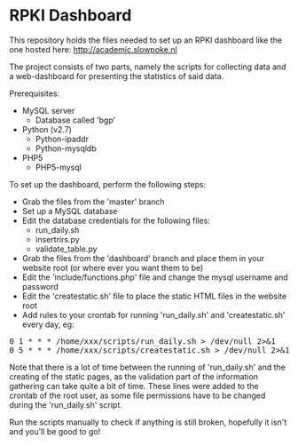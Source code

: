 RPKI Dashboard
===

This repository holds the files needed to set up an RPKI dashboard like the one hosted here: http://academic.slowpoke.nl

The project consists of two parts, namely the scripts for collecting data and a web-dashboard for presenting the statistics of said data.

Prerequisites:
* MySQL server
  * Database called 'bgp'
* Python (v2.7)
  * Python-ipaddr
  * Python-mysqldb
* PHP5
  * PHP5-mysql

To set up the dashboard, perform the following steps:

* Grab the files from the 'master' branch
* Set up a MySQL database 
* Edit the database credentials for the following files:
  * run_daily.sh
  * insertrirs.py
  * validate_table.py
* Grab the files from the 'dashboard' branch and place them in your website root (or where ever you want them to be)
 * Edit the 'include/functions.php' file and change the mysql username and password
* Edit the 'createstatic.sh' file to place the static HTML files in the website root
* Add rules to your crontab for running 'run_daily.sh' and 'createstatic.sh' every day, eg:

<pre>0 1 * * * /home/xxx/scripts/run_daily.sh > /dev/null 2>&1
0 5 * * * /home/xxx/scripts/createstatic.sh > /dev/null 2>&1</pre>

Note that there is a lot of time between the running of 'run_daily.sh' and the creating of the static pages, as the validation part of the information gathering can take quite a bit of time.
These lines were added to the crontab of the root user, as some file permissions have to be changed during the 'run_daily.sh' script.

Run the scripts manually to check if anything is still broken, hopefully it isn't and you'll be good to go!
